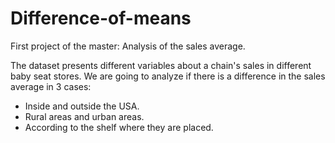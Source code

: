 # Difference-of-means
First project of the master: Analysis of the sales average.


The dataset presents different variables about a chain's sales in different baby seat stores. We are going to analyze if there is a difference in the sales average in 3 cases:
- Inside and outside the USA.
- Rural areas and urban areas.
- According to the shelf where they are placed.
<br>
<br>
